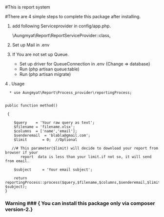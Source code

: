 #This is report system

#There are 4 simple steps to complete this package after installing.

1. add following Serviceprovider in config/app.php.

    \Aungmyat\Report\ReportServiceProvider::class,
    

2. Set up Mail in .env

3. If You are not set up Queue.
     * Set up driver for QueueConnection in .env {Change => database}
     * Run (php artisan queue:table)
     * Run (php artisan migrate)

4 . Usage
      
      
      * use Aungmyat\Report\Process_provider\reportingProcess;
      
      
    public function method()

     {
  
        $query    = 'Your raw query as text';
        $filename = 'filename.xlsx';
        $columns  = ['name','email'];
        $senderemail  = 'blabla@gmail.com';
        $limit       = 0;  //Optional 
        
       //# This parameter($limit) will decide to download your report from browser if your
           report  data is less than your limit.if not so, it will send from email. 

        $subject     = 'Your email subject';

        return reportingProcess::process($query,$filename,$columns,$senderemail,$limit, $subject);
    }
     

### Warning ### { You can install this package only via composer version-2.}